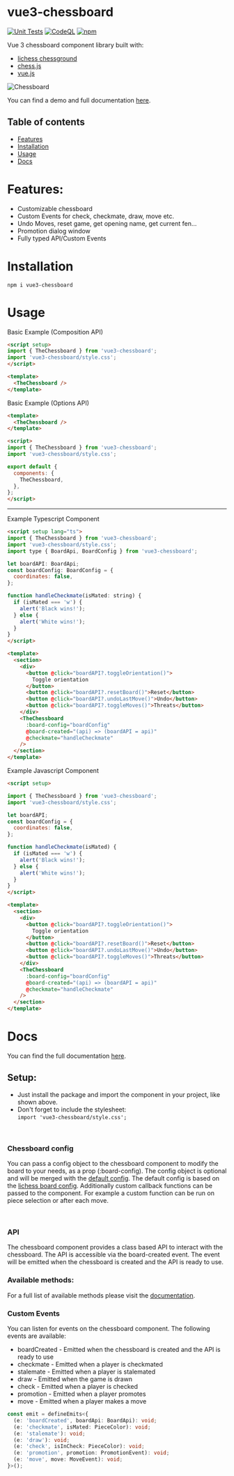 # vue3-chessboard

[![Unit Tests](https://github.com/qwerty084/vue3-chessboard/actions/workflows/tests.yml/badge.svg)](https://github.com/qwerty084/vue3-chessboard/actions/workflows/tests.yml)
[![CodeQL](https://github.com/qwerty084/vue3-chessboard/actions/workflows/codeql.yml/badge.svg?branch=main)](https://github.com/qwerty084/vue3-chessboard/actions/workflows/codeql.yml)
[![npm](https://img.shields.io/npm/v/vue3-chessboard)](https://www.npmjs.com/package/vue3-chessboard)

Vue 3 chessboard component library built with:

- [lichess chessground](https://github.com/lichess-org/chessground)
- [chess.js](https://github.com/jhlywa/chess.js)
- [vue.js](https://github.com/vuejs/core)

![Chessboard](https://media3.giphy.com/media/cWw6eHQ7AmjDXbWm6w/giphy.gif?cid=790b7611cce1bb251c4ae6a786ea4dc8be97b1563f59d989&rid=giphy.gif&ct=g)

You can find a demo and full documentation [here](https://qwerty084.github.io/vue3-chessboard/).

## Table of contents

- [Features](#features)
- [Installation](#installation)
- [Usage](#usage)
- [Docs](#docs)

# Features:

- Customizable chessboard
- Custom Events for check, checkmate, draw, move etc.
- Undo Moves, reset game, get opening name, get current fen...
- Promotion dialog window
- Fully typed API/Custom Events

# Installation

```
npm i vue3-chessboard
```

# Usage

Basic Example (Composition API)

```html
<script setup>
import { TheChessboard } from 'vue3-chessboard';
import 'vue3-chessboard/style.css';
</script>

<template>
  <TheChessboard />
</template>
```

Basic Example (Options API)

```html
<template>
  <TheChessboard />
</template>

<script>
import { TheChessboard } from 'vue3-chessboard';
import 'vue3-chessboard/style.css';

export default {
  components: {
    TheChessboard,
  },
};
</script>
```

<hr>

Example Typescript Component

```html
<script setup lang="ts">
import { TheChessboard } from 'vue3-chessboard';
import 'vue3-chessboard/style.css';
import type { BoardApi, BoardConfig } from 'vue3-chessboard';

let boardAPI: BoardApi;
const boardConfig: BoardConfig = {
  coordinates: false,
};

function handleCheckmate(isMated: string) {
  if (isMated === 'w') {
    alert('Black wins!');
  } else {
    alert('White wins!');
  }
}
</script>

<template>
  <section>
    <div>
      <button @click="boardAPI?.toggleOrientation()">
        Toggle orientation
      </button>
      <button @click="boardAPI?.resetBoard()">Reset</button>
      <button @click="boardAPI?.undoLastMove()">Undo</button>
      <button @click="boardAPI?.toggleMoves()">Threats</button>
    </div>
    <TheChessboard
      :board-config="boardConfig"
      @board-created="(api) => (boardAPI = api)"
      @checkmate="handleCheckmate"
    />
  </section>
</template>
```

Example Javascript Component

```html
<script setup>

import { TheChessboard } from 'vue3-chessboard';
import 'vue3-chessboard/style.css';

let boardAPI;
const boardConfig = {
  coordinates: false,
};

function handleCheckmate(isMated) {
  if (isMated === 'w') {
    alert('Black wins!');
  } else {
    alert('White wins!');
  }
}
</script>

<template>
  <section>
    <div>
      <button @click="boardAPI?.toggleOrientation()">
        Toggle orientation
      </button>
      <button @click="boardAPI?.resetBoard()">Reset</button>
      <button @click="boardAPI?.undoLastMove()">Undo</button>
      <button @click="boardAPI?.toggleMoves()">Threats</button>
    </div>
    <TheChessboard
      :board-config="boardConfig"
      @board-created="(api) => (boardAPI = api)"
      @checkmate="handleCheckmate"
    />
  </section>
</template>
```

# Docs
You can find the full documentation [here](https://qwerty084.github.io/vue3-chessboard/).

## Setup:

- Just install the package and import the component in your project, like shown above.
- Don't forget to include the stylesheet: <br>
  `import 'vue3-chessboard/style.css';`

<br>

### Chessboard config

You can pass a config object to the chessboard component to modify the board to your needs, as a prop (:board-config). The config object is optional and will be merged with the [default config](https://github.com/qwerty084/vue3-chessboard/blob/main/src/helper/DefaultConfig.ts).
The default config is based on the [lichess board config](https://github.com/lichess-org/chessground/blob/master/src/state.ts).
Additionally custom callback functions can be passed to the component.
For example a custom function can be run on piece selection or after each move.

<br>

### API

The chessboard component provides a class based API to interact with the chessboard. The API is accessible via the board-created event. The event will be emitted when the chessboard is created and the API is ready to use.

### Available methods:

For a full list of available methods please visit the [documentation](https://qwerty084.github.io/vue3-chessboard/board-api.html).

### Custom Events

You can listen for events on the chessboard component. The following events are available:

- boardCreated - Emitted when the chessboard is created and the API is ready to use
- checkmate - Emitted when a player is checkmated
- stalemate - Emitted when a player is stalemated
- draw - Emitted when the game is drawn
- check - Emitted when a player is checked
- promotion - Emitted when a player promotes
- move - Emitted when a player makes a move

```ts
const emit = defineEmits<{
  (e: 'boardCreated', boardApi: BoardApi): void;
  (e: 'checkmate', isMated: PieceColor): void;
  (e: 'stalemate'): void;
  (e: 'draw'): void;
  (e: 'check', isInCheck: PieceColor): void;
  (e: 'promotion', promotion: PromotionEvent): void;
  (e: 'move', move: MoveEvent): void;
}>();
```
